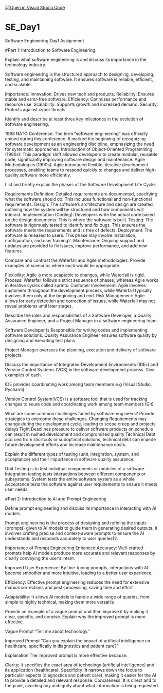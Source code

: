 [![Open in Visual Studio Code](https://classroom.github.com/assets/open-in-vscode-2e0aaae1b6195c2367325f4f02e2d04e9abb55f0b24a779b69b11b9e10269abc.svg)](https://classroom.github.com/online_ide?assignment_repo_id=15596895&assignment_repo_type=AssignmentRepo)
# SE_Day1
Software Engineering Day1 Assignment

#Part 1: Introduction to Software Engineering

Explain what software engineering is and discuss its importance in the technology industry.

Software engineering is the structured approach to designing, developing, testing, and maintaining software. It ensures software is reliable, efficient, and scalable.

Importance:
Innovation: Drives new tech and products.
Reliability: Ensures stable and error-free software.
Efficiency: Optimizes performance and resource use.
Scalability: Supports growth and increased demand.
Security: Protects against cyber threats.


Identify and describe at least three key milestones in the evolution of software engineering.

1968 NATO Conference: The term “software engineering” was officially coined during this conference. It marked the beginning of recognizing software development as an engineering discipline, emphasizing the need for systematic approaches.
Introduction of Object-Oriented Programming (1980s): This paradigm shift allowed developers to create modular, reusable code, significantly improving software design and maintenance.
Agile Methodologies (1990s): Agile introduced flexible, iterative development processes, enabling teams to respond quickly to changes and deliver high-quality software more efficiently.


List and briefly explain the phases of the Software Development Life Cycle.

Requirements Definition: Detailed requirements are documented, specifying what the software should do. This includes functional and non-functional requirements.
Design: The software’s architecture and design are created, outlining how the system will be structured and how components will interact.
Implementation (Coding): Developers write the actual code based on the design documents. This is where the software is built.
Testing: The software is rigorously tested to identify and fix bugs. This ensures the software meets the requirements and is free of defects.
Deployment: The software is released to users. This phase may involve installation, configuration, and user training2.
Maintenance: Ongoing support and updates are provided to fix issues, improve performance, and add new features.


Compare and contrast the Waterfall and Agile methodologies. Provide examples of scenarios where each would be appropriate.


Flexibility: Agile is more adaptable to changes, while Waterfall is rigid.
Process: Waterfall follows a strict sequence of phases, whereas Agile works in iterative cycles called sprints.
Customer Involvement: Agile involves customers throughout the development process, while Waterfall typically involves them only at the beginning and end.
Risk Management: Agile allows for early detection and correction of issues, while Waterfall may not reveal problems until later stages.

Describe the roles and responsibilities of a Software Developer, a Quality Assurance Engineer, and a Project Manager in a software engineering team.

Software Developer is Responsible for writing codes and implementing software solutions.
Quality Assurance Engineer ensures software quality by designing and executing test plans

Project Manager oversees the planning, execution and delivery of software projects.




Discuss the importance of Integrated Development Environments (IDEs) and Version Control Systems (VCS) in the software development process. Give examples of each.

IDE provides coordinating work among team members e.g (Visual Studio, Pycharm)

Version Control System(VCS) is a softeare tool that is used for tracking changes to soure code and coordinating work among team members (Git)


What are some common challenges faced by software engineers? Provide strategies to overcome these challenges.
Changing Requirements may change during the development cycle, leading to scope creep and projects delays
Tight Deadlines pressure to deliver software products on schedule can result in rushed development and compromised quality
Technical Debt accrued from shortcuts or suboptimal solutions, technical debt can impede future development efforts and increase maintenance costs.

Explain the different types of testing (unit, integration, system, and acceptance) and their importance in software quality assurance.

Unit Testing is to test indivitual components or modules of a software.
Integration testing tests interactions between different components or subsystems.
System tests the entire software system as a whole
Acceptance tests the software against user requirements to ensure it meets user needs.

#Part 2: Introduction to AI and Prompt Engineering


Define prompt engineering and discuss its importance in interacting with AI models.

Prompt engineering is the process of designing and refining the inputs (prompts) given to AI models to guide them in generating desired outputs. It involves crafting precise and context-aware prompts to ensure the AI understands and responds accurately to user queries12.

Importance of Prompt Engineering
Enhanced Accuracy: Well-crafted prompts help AI models produce more accurate and relevant responses by clearly conveying the user’s intent.

Improved User Experience: By fine-tuning prompts, interactions with AI become smoother and more intuitive, leading to a better user experience.

Efficiency: Effective prompt engineering reduces the need for extensive manual corrections and post-processing, saving time and effort

Adaptability: It allows AI models to handle a wide range of queries, from simple to highly technical, making them more versatile


Provide an example of a vague prompt and then improve it by making it clear, specific, and concise. Explain why the improved prompt is more effective.

Vague Prompt
“Tell me about technology.”

Improved Prompt
“Can you explain the impact of artificial intelligence on healthcare, specifically in diagnostics and patient care?”

Explanation
The improved prompt is more effective because:

Clarity: It specifies the exact area of technology (artificial intelligence) and its application (healthcare).
Specificity: It narrows down the focus to particular aspects (diagnostics and patient care), making it easier for the AI to provide a detailed and relevant response.
Conciseness: It is direct and to the point, avoiding any ambiguity about what information is being requested
